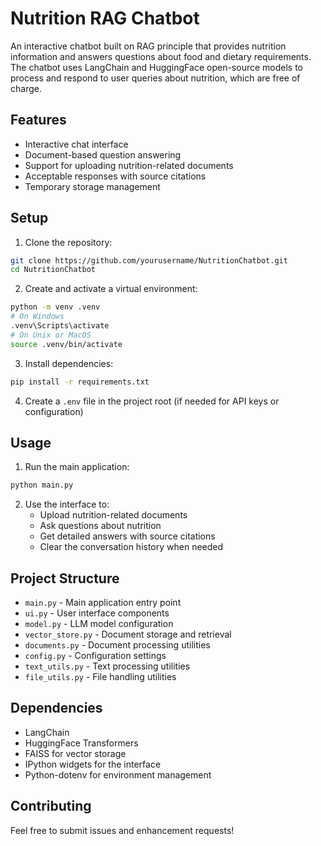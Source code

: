 # Nutrition RAG Chatbot

An interactive chatbot built on RAG principle that provides nutrition information and answers questions about food and dietary requirements. The chatbot uses LangChain and HuggingFace open-source models to process and respond to user queries about nutrition, which are free of charge.

## Features

- Interactive chat interface
- Document-based question answering
- Support for uploading nutrition-related documents
- Acceptable responses with source citations
- Temporary storage management

## Setup

1. Clone the repository:
```bash
git clone https://github.com/yourusername/NutritionChatbot.git
cd NutritionChatbot
```

2. Create and activate a virtual environment:
```bash
python -m venv .venv
# On Windows
.venv\Scripts\activate
# On Unix or MacOS
source .venv/bin/activate
```

3. Install dependencies:
```bash
pip install -r requirements.txt
```

4. Create a `.env` file in the project root (if needed for API keys or configuration)

## Usage

1. Run the main application:
```bash
python main.py
```

2. Use the interface to:
   - Upload nutrition-related documents
   - Ask questions about nutrition
   - Get detailed answers with source citations
   - Clear the conversation history when needed

## Project Structure

- `main.py` - Main application entry point
- `ui.py` - User interface components
- `model.py` - LLM model configuration
- `vector_store.py` - Document storage and retrieval
- `documents.py` - Document processing utilities
- `config.py` - Configuration settings
- `text_utils.py` - Text processing utilities
- `file_utils.py` - File handling utilities

## Dependencies

- LangChain
- HuggingFace Transformers
- FAISS for vector storage
- IPython widgets for the interface
- Python-dotenv for environment management

## Contributing

Feel free to submit issues and enhancement requests!